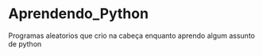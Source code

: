 # Aprendendo_Python
Programas aleatorios que crio na cabeça enquanto aprendo algum assunto de python
